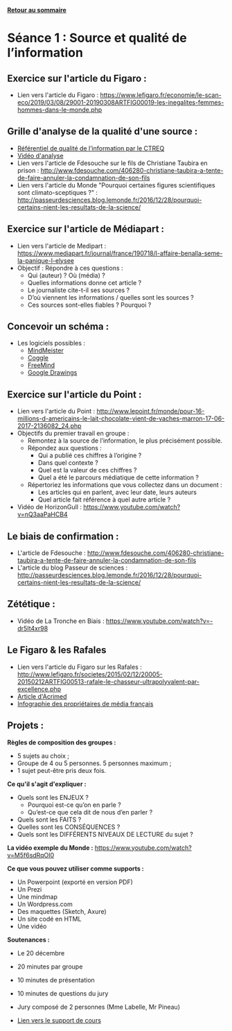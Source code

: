 **[Retour au sommaire](README.md)**

# Séance 1 : Source et qualité de l’information

## Exercice sur l'article du Figaro :
- Lien vers l'article du Figaro : https://www.lefigaro.fr/economie/le-scan-eco/2019/03/08/29001-20190308ARTFIG00019-les-inegalites-femmes-hommes-dans-le-monde.php

## Grille d'analyse de la qualité d'une source :
- [Référentiel de qualité de l’information par le CTREQ](http://www.ctreq.qc.ca/wp-content/uploads/2016/01/2_Qualit%C3%A9-de-linformation.pdf)
- [Vidéo d'analyse](https://youtu.be/nQ3aaPaHCB4)
- Lien vers l'article de Fdesouche sur le fils de Christiane Taubira en prison : http://www.fdesouche.com/406280-christiane-taubira-a-tente-de-faire-annuler-la-condamnation-de-son-fils
- Lien vers l'article du Monde "Pourquoi certaines figures scientifiques sont climato-sceptiques ?" : http://passeurdesciences.blog.lemonde.fr/2016/12/28/pourquoi-certains-nient-les-resultats-de-la-science/

## Exercice sur l'article de Médiapart : 
- Lien vers l'article de Medipart : https://www.mediapart.fr/journal/france/190718/l-affaire-benalla-seme-la-panique-l-elysee
- Objectif : Répondre à ces questions :
  - Qui (auteur) ? Où (média) ?
  - Quelles informations donne cet article ?
  - Le journaliste cite-t-il ses sources ?
  - D’où viennent les informations / quelles sont les sources ?
  - Ces sources sont-elles fiables ? Pourquoi ?

## Concevoir un schéma :
- Les logiciels possibles :
  - [MindMeister](https://www.mindmeister.com/fr)
  - [Coggle](https://coggle.it/)
  - [FreeMind](http://freemind.sourceforge.net/wiki/index.php/Download)
  - [Google Drawings](https://docs.google.com/drawings/)

## Exercice sur l'article du Point :
- Lien vers l'article du Point : http://www.lepoint.fr/monde/pour-16-millions-d-americains-le-lait-chocolate-vient-de-vaches-marron-17-06-2017-2136082_24.php
- Objectifs du premier travail en groupe : 
  - Remontez à la source de l’information, le plus précisément possible.
  - Répondez aux questions :
    - Qui a publié ces chiffres à l’origine ?
    - Dans quel contexte ?
    - Quel est la valeur de ces chiffres ?
    - Quel a été le parcours médiatique de cette information ?
  - Répertoriez les informations que vous collectez dans un document :
    - Les articles qui en parlent, avec leur date, leurs auteurs
    - Quel article fait référence à quel autre article ?
- Vidéo de HorizonGull : https://www.youtube.com/watch?v=nQ3aaPaHCB4

## Le biais de confirmation :
- L'article de Fdesouche : http://www.fdesouche.com/406280-christiane-taubira-a-tente-de-faire-annuler-la-condamnation-de-son-fils
- L'article du blog Passeur de sciences : http://passeurdesciences.blog.lemonde.fr/2016/12/28/pourquoi-certains-nient-les-resultats-de-la-science/

## Zététique :
- Vidéo de La Tronche en Biais : https://www.youtube.com/watch?v=-dr5It4xr98

## Le Figaro & les Rafales
- Lien vers l'article du Figaro sur les Rafales : http://www.lefigaro.fr/societes/2015/02/12/20005-20150212ARTFIG00513-rafale-le-chasseur-ultrapolyvalent-par-excellence.php
- [Article d'Acrimed](https://www.acrimed.org/Les-Dassault-fetent-la-vente-du-Rafale)
- [Infographie des propriétaires de média français](https://www.monde-diplomatique.fr/cartes/PPA)

## Projets :

**Règles de composition des groupes :**
- 5 sujets au choix ;
- Groupe de 4 ou 5 personnes. 5 personnes maximum ;
- 1 sujet peut-être pris deux fois.

**Ce qu'il s'agit d'expliquer :**
- Quels sont les ENJEUX ?
  - Pourquoi est-ce qu’on en parle ?
  - Qu’est-ce que cela dit de nous d’en parler ?
- Quels sont les FAITS ?
- Quelles sont les CONSÉQUENCES ?
- Quels sont les DIFFÉRENTS NIVEAUX DE LECTURE du sujet ?

**La vidéo exemple du Monde :** https://www.youtube.com/watch?v=M5f6sdRqOI0

**Ce que vous pouvez utiliser comme supports :**
- Un Powerpoint (exporté en version PDF)
- Un Prezi 
- Une mindmap
- Un Wordpress.com
- Des maquettes (Sketch, Axure)
- Un site codé en HTML 
- Une vidéo

**Soutenances :**
- Le 20 décembre
- 20 minutes par groupe
- 10 minutes de présentation
- 10 minutes de questions du jury
- Jury composé de 2 personnes (Mme Labelle, Mr Pineau)

- [Lien vers le support de cours](https://docs.google.com/presentation/d/17ZoCWqm5Ygx7ShTOuRb3Z26zjv-myHPXVBWWOKHdfyU/edit?usp=sharing)
